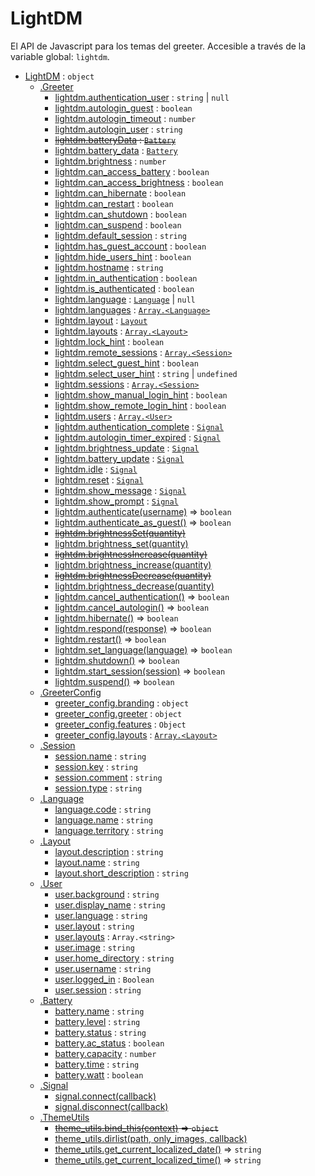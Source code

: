 # LightDM
El API de Javascript para los temas del greeter.
Accesible a través de la variable global: `lightdm`.


* [LightDM](LightDM.html) : <code>object</code>
    * [.Greeter](Greeter.html)
        * [lightdm.authentication_user](Greeter.html#lightdm-authentication-user) : <code>string</code> \| <code>null</code>
        * [lightdm.autologin_guest](Greeter.html#lightdm-autologin-guest) : <code>boolean</code>
        * [lightdm.autologin_timeout](Greeter.html#lightdm-autologin-timeout) : <code>number</code>
        * [lightdm.autologin_user](Greeter.html#lightdm-autologin-user) : <code>string</code>
        * ~~[lightdm.batteryData](Greeter.html#lightdm-batterydata) : [<code>Battery</code>](Battery.html)~~
        * [lightdm.battery_data](Greeter.html#lightdm-battery-data) : [<code>Battery</code>](Battery.html)
        * [lightdm.brightness](Greeter.html#lightdm-brightness) : <code>number</code>
        * [lightdm.can_access_battery](Greeter.html#lightdm-can-access-battery) : <code>boolean</code>
        * [lightdm.can_access_brightness](Greeter.html#lightdm-can-access-brightness) : <code>boolean</code>
        * [lightdm.can_hibernate](Greeter.html#lightdm-can-hibernate) : <code>boolean</code>
        * [lightdm.can_restart](Greeter.html#lightdm-can-restart) : <code>boolean</code>
        * [lightdm.can_shutdown](Greeter.html#lightdm-can-shutdown) : <code>boolean</code>
        * [lightdm.can_suspend](Greeter.html#lightdm-can-suspend) : <code>boolean</code>
        * [lightdm.default_session](Greeter.html#lightdm-default-session) : <code>string</code>
        * [lightdm.has_guest_account](Greeter.html#lightdm-has-guest-account) : <code>boolean</code>
        * [lightdm.hide_users_hint](Greeter.html#lightdm-hide-users-hint) : <code>boolean</code>
        * [lightdm.hostname](Greeter.html#lightdm-hostname) : <code>string</code>
        * [lightdm.in_authentication](Greeter.html#lightdm-in-authentication) : <code>boolean</code>
        * [lightdm.is_authenticated](Greeter.html#lightdm-is-authenticated) : <code>boolean</code>
        * [lightdm.language](Greeter.html#lightdm-language) : [<code>Language</code>](Language.html) \| <code>null</code>
        * [lightdm.languages](Greeter.html#lightdm-languages) : [<code>Array.&lt;Language&gt;</code>](Language.html)
        * [lightdm.layout](Greeter.html#lightdm-layout) : [<code>Layout</code>](Layout.html)
        * [lightdm.layouts](Greeter.html#lightdm-layouts) : [<code>Array.&lt;Layout&gt;</code>](Layout.html)
        * [lightdm.lock_hint](Greeter.html#lightdm-lock-hint) : <code>boolean</code>
        * [lightdm.remote_sessions](Greeter.html#lightdm-remote-sessions) : [<code>Array.&lt;Session&gt;</code>](Session.html)
        * [lightdm.select_guest_hint](Greeter.html#lightdm-select-guest-hint) : <code>boolean</code>
        * [lightdm.select_user_hint](Greeter.html#lightdm-select-user-hint) : <code>string</code> \| <code>undefined</code>
        * [lightdm.sessions](Greeter.html#lightdm-sessions) : [<code>Array.&lt;Session&gt;</code>](Session.html)
        * [lightdm.show_manual_login_hint](Greeter.html#lightdm-show-manual-login-hint) : <code>boolean</code>
        * [lightdm.show_remote_login_hint](Greeter.html#lightdm-show-remote-login-hint) : <code>boolean</code>
        * [lightdm.users](Greeter.html#lightdm-users) : [<code>Array.&lt;User&gt;</code>](User.html)
        * [lightdm.authentication_complete](Greeter.html#lightdm-authentication-complete) : [<code>Signal</code>](Signal.html)
        * [lightdm.autologin_timer_expired](Greeter.html#lightdm-autologin-timer-expired) : [<code>Signal</code>](Signal.html)
        * [lightdm.brightness_update](Greeter.html#lightdm-brightness-update) : [<code>Signal</code>](Signal.html)
        * [lightdm.battery_update](Greeter.html#lightdm-battery-update) : [<code>Signal</code>](Signal.html)
        * [lightdm.idle](Greeter.html#lightdm-idle) : [<code>Signal</code>](Signal.html)
        * [lightdm.reset](Greeter.html#lightdm-reset) : [<code>Signal</code>](Signal.html)
        * [lightdm.show_message](Greeter.html#lightdm-show-message) : [<code>Signal</code>](Signal.html)
        * [lightdm.show_prompt](Greeter.html#lightdm-show-prompt) : [<code>Signal</code>](Signal.html)
        * [lightdm.authenticate(username)](Greeter.html#lightdm-authenticate) ⇒ <code>boolean</code>
        * [lightdm.authenticate_as_guest()](Greeter.html#lightdm-authenticate-as-guest) ⇒ <code>boolean</code>
        * ~~[lightdm.brightnessSet(quantity)](Greeter.html#lightdm-brightnessset)~~
        * [lightdm.brightness_set(quantity)](Greeter.html#lightdm-brightness-set)
        * ~~[lightdm.brightnessIncrease(quantity)](Greeter.html#lightdm-brightnessincrease)~~
        * [lightdm.brightness_increase(quantity)](Greeter.html#lightdm-brightness-increase)
        * ~~[lightdm.brightnessDecrease(quantity)](Greeter.html#lightdm-brightnessdecrease)~~
        * [lightdm.brightness_decrease(quantity)](Greeter.html#lightdm-brightness-decrease)
        * [lightdm.cancel_authentication()](Greeter.html#lightdm-cancel-authentication) ⇒ <code>boolean</code>
        * [lightdm.cancel_autologin()](Greeter.html#lightdm-cancel-autologin) ⇒ <code>boolean</code>
        * [lightdm.hibernate()](Greeter.html#lightdm-hibernate) ⇒ <code>boolean</code>
        * [lightdm.respond(response)](Greeter.html#lightdm-respond) ⇒ <code>boolean</code>
        * [lightdm.restart()](Greeter.html#lightdm-restart) ⇒ <code>boolean</code>
        * [lightdm.set_language(language)](Greeter.html#lightdm-set-language) ⇒ <code>boolean</code>
        * [lightdm.shutdown()](Greeter.html#lightdm-shutdown) ⇒ <code>boolean</code>
        * [lightdm.start_session(session)](Greeter.html#lightdm-start-session) ⇒ <code>boolean</code>
        * [lightdm.suspend()](Greeter.html#lightdm-suspend) ⇒ <code>boolean</code>
    * [.GreeterConfig](GreeterConfig.html)
        * [greeter_config.branding](GreeterConfig.html#greeter-config-branding) : <code>object</code>
        * [greeter_config.greeter](GreeterConfig.html#greeter-config-greeter) : <code>object</code>
        * [greeter_config.features](GreeterConfig.html#greeter-config-features) : <code>Object</code>
        * [greeter_config.layouts](GreeterConfig.html#greeter-config-layouts) : [<code>Array.&lt;Layout&gt;</code>](Layout.html)
    * [.Session](Session.html)
        * [session.name](Session.html#name) : <code>string</code>
        * [session.key](Session.html#key) : <code>string</code>
        * [session.comment](Session.html#comment) : <code>string</code>
        * [session.type](Session.html#type) : <code>string</code>
    * [.Language](Language.html)
        * [language.code](Language.html#code) : <code>string</code>
        * [language.name](Language.html#name) : <code>string</code>
        * [language.territory](Language.html#territory) : <code>string</code>
    * [.Layout](Layout.html)
        * [layout.description](Layout.html#description) : <code>string</code>
        * [layout.name](Layout.html#name) : <code>string</code>
        * [layout.short_description](Layout.html#short-description) : <code>string</code>
    * [.User](User.html)
        * [user.background](User.html#background) : <code>string</code>
        * [user.display_name](User.html#display-name) : <code>string</code>
        * [user.language](User.html#language) : <code>string</code>
        * [user.layout](User.html#layout) : <code>string</code>
        * [user.layouts](User.html#layouts) : <code>Array.&lt;string&gt;</code>
        * [user.image](User.html#image) : <code>string</code>
        * [user.home_directory](User.html#home-directory) : <code>string</code>
        * [user.username](User.html#username) : <code>string</code>
        * [user.logged_in](User.html#logged-in) : <code>Boolean</code>
        * [user.session](User.html#session) : <code>string</code>
    * [.Battery](Battery.html)
        * [battery.name](Battery#name) : <code>string</code>
        * [battery.level](Battery.html#level) : <code>string</code>
        * [battery.status](Battery.html#status) : <code>string</code>
        * [battery.ac_status](Battery.html#ac-status) : <code>boolean</code>
        * [battery.capacity](Battery.html#capacity) : <code>number</code>
        * [battery.time](Battery.html#time) : <code>string</code>
        * [battery.watt](Battery.html#watt) : <code>boolean</code>
    * [.Signal](Signal.html)
        * [signal.connect(callback)](Signal.html#connect)
        * [signal.disconnect(callback)](Signal.html#disconnect)
    * [.ThemeUtils](ThemeUtils.html)
        * ~~[theme_utils.bind_this(context)](ThemeUtils.html#theme-utils-bind-this) ⇒ <code>object</code>~~
        * [theme_utils.dirlist(path, only_images, callback)](ThemeUtils.html#theme-utils-dirlist)
        * [theme_utils.get_current_localized_date()](ThemeUtils.html#theme-utils-get-current-localized-date) ⇒ <code>string</code>
        * [theme_utils.get_current_localized_time()](ThemeUtils.html#theme-utils-get-current-localized-time) ⇒ <code>string</code>

